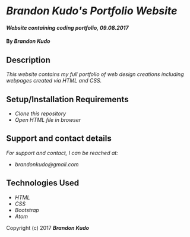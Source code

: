 # _Brandon Kudo's Portfolio Website_

#### _Website containing coding portfolio, 09.08.2017_

#### By _**Brandon Kudo**_

## Description

_This website contains my full portfolio of web design creations including webpages created via HTML and CSS._

## Setup/Installation Requirements

* _Clone this repository_
* _Open HTML file in browser_

## Support and contact details

_For support and contact, I can be reached at:_
* _brandonkudo@gmail.com_

## Technologies Used

* _HTML_
* _CSS_
* _Bootstrap_
* _Atom_


Copyright (c) 2017 **_Brandon Kudo_**
